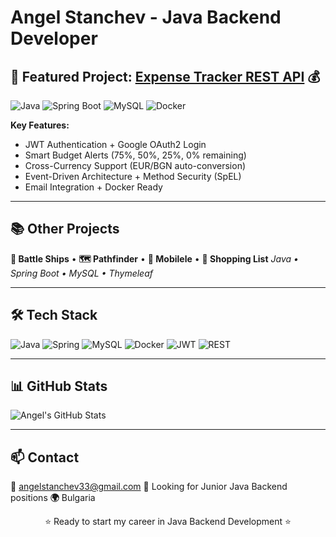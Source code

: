 # Angel Stanchev - Java Backend Developer

  ## 🚀 Featured Project: [Expense Tracker REST API](https://github.com/AngelStanchev33/JAVA_WEB_PROJECT_Expense-tracker) 💰

  ![Java](https://img.shields.io/badge/Java-17-orange?logo=openjdk)
  ![Spring Boot](https://img.shields.io/badge/Spring%20Boot-3.5.3-brightgreen?logo=springboot)
  ![MySQL](https://img.shields.io/badge/MySQL-8.0-blue?logo=mysql)
  ![Docker](https://img.shields.io/badge/Docker-Ready-blue?logo=docker)

  **Key Features:**
  - JWT Authentication + Google OAuth2 Login
  - Smart Budget Alerts (75%, 50%, 25%, 0% remaining)
  - Cross-Currency Support (EUR/BGN auto-conversion)
  - Event-Driven Architecture + Method Security (SpEL)
  - Email Integration + Docker Ready

  ---

  ## 📚 Other Projects

  **🎯 Battle Ships** • **🗺️ Pathfinder** • **🚗 Mobilele** • **🛒 Shopping List**
  *Java • Spring Boot • MySQL • Thymeleaf*

  ---

  ## 🛠️ Tech Stack

  ![Java](https://img.shields.io/badge/Java-17-orange?logo=openjdk) ![Spring](https://img.shields.io/badge/Spring-Boot-brightgreen?logo=spring) ![MySQL](https://img.shields.io/badge/MySQL-8.0-blue?logo=mysql)
  ![Docker](https://img.shields.io/badge/Docker-blue?logo=docker) ![JWT](https://img.shields.io/badge/JWT-red) ![REST](https://img.shields.io/badge/REST-API-green)

  ---

  ## 📊 GitHub Stats

  ![Angel's GitHub Stats](https://github-readme-stats.vercel.app/api?username=AngelStanchev33&show_icons=true&theme=default&hide_border=true)

  ---

  ## 📫 Contact

  **📧** angelstanchev33@gmail.com
  **💼** Looking for Junior Java Backend positions
  **🌍** Bulgaria

  <div align="center">
  ⭐ Ready to start my career in Java Backend Development ⭐
  </div>
